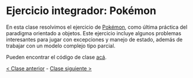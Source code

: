 # Ejercicio integrador: Pokémon

En esta clase resolvimos el ejercicio de [Pokémon](https://docs.google.com/document/d/e/2PACX-1vQA3YtugLZpe5Vut4sPAEklYY69FCLmqaweIa0POk88faC74NcI656w5yL5YlXVVK0fJFpUPdybFqqr/pub), como última práctica del paradigma orientado a objetos. Este ejercicio incluye algunos problemas interesantes para jugar con excepciones y manejo de estado, además de trabajar con un modelo complejo tipo parcial.

Pueden encontrar el código de clase [acá](https://github.com/pdep-mit/ejemplos-de-clase-wollok/tree/master/src/clase09).

[< Clase anterior](https://github.com/pdep-mit/bitacora-de-clase/blob/master/clase-25.md) - [Clase siguiente >](https://github.com/pdep-mit/bitacora-de-clase/blob/master/clase-27.md)
